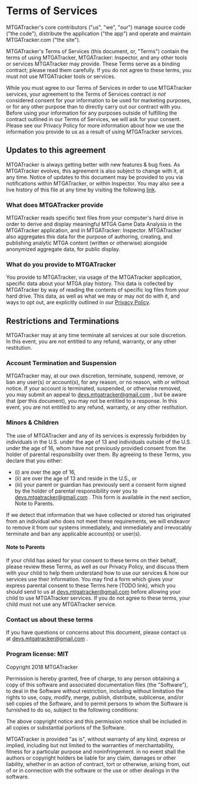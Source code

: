 # Terms of Services

MTGATracker's core contributors ("us", "we", "our") manage source code ("the code"), distribute the
application ("the app") and operate and maintain MTGATracker.com ("the site").

MTGATracker's Terms of Services (this document, or, "Terms") contain the terms of using MTGATracker,
MTGATracker: Inspector, and any other tools or services MTGATracker may
provide. These Terms serve as a binding contract; please read
them carefully. If you do not agree to these terms, you must not  use MTGATracker tools or services.

While you must agree to our Terms of Services in order to use MTGATracker services,
your agreement to the Terms of Services contract _is not_ considered consent for your
information to be used for marketing purposes, or for any other
purpose than to directly carry out our contract with you.
Before using your information for any purposes outside of fulfilling the contract outlined in our Terms of Services,
we will ask for your consent. Please see our Privacy Policy for more information about how we use the information you
provide to us as a result of using MTGATracker services.

## Updates to this agreement

MTGATracker is always getting better with new features & bug fixes. As MTGATracker evolves, this agreement is
also subject to change with it, at any time. Notice of updates to this document may be provided to you via
notifications within MTGATracker, or within Inspector. You may also see a live history of this file at any time by
visiting the following [link](https://github.com/mtgatracker/mtgatracker/commits/master/legal/tos.md).

### What does MTGATracker provide

MTGATracker reads specific text files from your computer's hard drive in order to
derive and display meaningful MTGA Game Data Analysis in the MTGATracker application, and in MTGATracker: Inspector.
MTGATracker also aggregates this data for the purpose of authoring, creating, and publishing
analytic MTGA content (written or otherwise) alongside anonymized aggregate data, for public display.

### What do you provide to MTGATracker

You provide to MTGATracker, via usage of the MTGATracker application, specific data about your MTGA play history.
This data is collected by MTGATracker by way of reading the contents of specific log files from your hard drive.
This data, as well as what we may or may not do with it, and ways to opt out, are explicitly outlined in our
[Privacy Policy](https://github.com/mtgatracker/mtgatracker/blob/master/privacy.md).

## Restrictions and Terminations

MTGATracker may at any time terminate all services at our sole discretion. In this event, you are not
entitled to any refund, warranty, or any other restitution.

### Account Termination and Suspension

MTGATracker may, at our own discretion, terminate, suspend, remove, or ban any user(s)
or account(s), for any reason, or no reason, with or without notice. If your account is
terminated, suspended, or otherwise removed, you may submit an appeal to devs.mtgatracker@gmail.com ,
but be aware that (per this document), you may not be entitled to a response. In this event, you are not
entitled to any refund, warranty, or any other restitution.

### Minors & Children

The use of MTGATracker and any of its services is expressly forbidden by individuals in the
U.S. under the age of 13 and individuals outside of the U.S. under the age of 16, whom have
not previously provided consent from the holder of parental responsibility over them. By agreeing
to these Terms, you declare that you either:

- (i) are over the age of 16, 
- (ii) are over the age of 13 and reside in the U.S., or 
- (iii) your parent or guardian has previously sent a consent form signed by the holder of parental
responsibility over you to devs.mtgatracker@gmail.com . This form is available in the
next section, Note to Parents.

If we detect that information that we have collected or stored has originated from an
individual who does not meet these requirements, we will endeavor to remove it from
our systems immediately, and immediately and irrevocably terminate and ban any applicable
account(s) or user(s).

#### Note to Parents

If your child has asked for your consent to these terms on their behalf, please
review these Terms, as well as our Privacy Policy, and discuss them with your
child to help them understand how to use our services & how our services use their
information. You may find a form which gives your express parental consent to these
Terms here (TODO link), which you should send to us at devs.mtgatracker@gmail.com
before allowing your child to use MTGATracker services. If you do not agree to
these terms, your child must not use any MTGATracker service.

### Contact us about these terms

If you have questions or concerns about this document, please contact us at devs.mtgatracker@gmail.com .

### Program license: MIT

Copyright 2018 MTGATracker

Permission is hereby granted, free of charge, to any person obtaining a copy of this software and associated
documentation files (the "Software"), to deal in the Software without restriction, including without
limitation the rights to use, copy, modify, merge, publish, distribute, sublicense, and/or sell copies of the
Software, and to permit persons to whom the Software is furnished to do so, subject to the following conditions:

The above copyright notice and this permission notice shall be included in all copies or substantial portions of the Software.

MTGATracker is provided "as is", without warranty of any kind, express or implied, including but not limited to
the warranties of merchantability, fitness for a particular purpose and noninfringement. in no event shall the
authors or copyright holders be liable for any claim, damages or other liability, whether in an action of contract,
tort or otherwise, arising from, out of or in connection with the software or the use or other dealings in the software.
